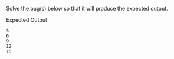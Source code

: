 Solve the bug(s) below so that it will produce the expected output.

Expected Output

```
3
6
9
12
15
```